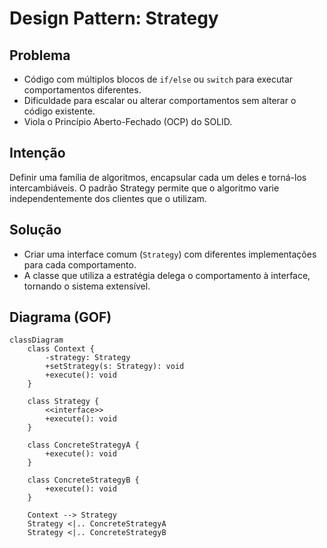 # Design Pattern: Strategy

## Problema

- Código com múltiplos blocos de `if/else` ou `switch` para executar comportamentos diferentes.
- Dificuldade para escalar ou alterar comportamentos sem alterar o código existente.
- Viola o Princípio Aberto-Fechado (OCP) do SOLID.

## Intenção

Definir uma família de algoritmos, encapsular cada um deles e torná-los intercambiáveis. O padrão Strategy permite que o algoritmo varie independentemente dos clientes que o utilizam.

## Solução

- Criar uma interface comum (`Strategy`) com diferentes implementações para cada comportamento.
- A classe que utiliza a estratégia delega o comportamento à interface, tornando o sistema extensível.

## Diagrama (GOF)

```mermaid
classDiagram
    class Context {
        -strategy: Strategy
        +setStrategy(s: Strategy): void
        +execute(): void
    }

    class Strategy {
        <<interface>>
        +execute(): void
    }

    class ConcreteStrategyA {
        +execute(): void
    }

    class ConcreteStrategyB {
        +execute(): void
    }

    Context --> Strategy
    Strategy <|.. ConcreteStrategyA
    Strategy <|.. ConcreteStrategyB